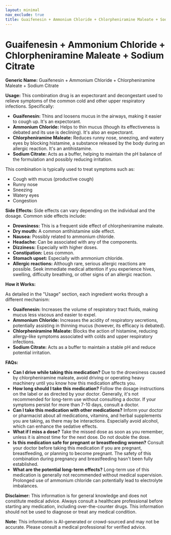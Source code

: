 ```yaml
---
layout: minimal
nav_exclude: true
title: Guaifenesin + Ammonium Chloride + Chlorpheniramine Maleate + Sodium Citrate
---
```


# Guaifenesin + Ammonium Chloride + Chlorpheniramine Maleate + Sodium Citrate

**Generic Name:** Guaifenesin + Ammonium Chloride + Chlorpheniramine Maleate + Sodium Citrate


**Usage:** This combination drug is an expectorant and decongestant used to relieve symptoms of the common cold and other upper respiratory infections.  Specifically:

* **Guaifenesin:**  Thins and loosens mucus in the airways, making it easier to cough up.  It's an expectorant.
* **Ammonium Chloride:** Helps to thin mucus (though its effectiveness is debated and its use is declining). It's also an expectorant.
* **Chlorpheniramine Maleate:**  Reduces runny nose, sneezing, and watery eyes by blocking histamine, a substance released by the body during an allergic reaction. It's an antihistamine.
* **Sodium Citrate:**  Acts as a buffer, helping to maintain the pH balance of the formulation and possibly reducing irritation.


This combination is typically used to treat symptoms such as:

* Cough with mucus (productive cough)
* Runny nose
* Sneezing
* Watery eyes
* Congestion


**Side Effects:**  Side effects can vary depending on the individual and the dosage. Common side effects include:

* **Drowsiness:** This is a frequent side effect of chlorpheniramine maleate.
* **Dry mouth:** A common antihistamine side effect.
* **Nausea:**  Possibly related to ammonium chloride.
* **Headache:**  Can be associated with any of the components.
* **Dizziness:**  Especially with higher doses.
* **Constipation:**  Less common.
* **Stomach upset:** Especially with ammonium chloride.
* **Allergic reactions:**  Although rare, serious allergic reactions are possible.  Seek immediate medical attention if you experience hives, swelling, difficulty breathing, or other signs of an allergic reaction.


**How it Works:**

As detailed in the "Usage" section, each ingredient works through a different mechanism:

* **Guaifenesin:** Increases the volume of respiratory tract fluids, making mucus less viscous and easier to expel.
* **Ammonium Chloride:**  Increases the acidity of respiratory secretions, potentially assisting in thinning mucus (however, its efficacy is debated).
* **Chlorpheniramine Maleate:** Blocks the action of histamine, reducing allergy-like symptoms associated with colds and upper respiratory infections.
* **Sodium Citrate:** Acts as a buffer to maintain a stable pH and reduce potential irritation.


**FAQs:**

* **Can I drive while taking this medication?**  Due to the drowsiness caused by chlorpheniramine maleate, avoid driving or operating heavy machinery until you know how this medication affects you.
* **How long should I take this medication?**  Follow the dosage instructions on the label or as directed by your doctor.  Generally, it's not recommended for long-term use without consulting a doctor. If your symptoms persist for more than 7-10 days, consult a doctor.
* **Can I take this medication with other medications?**  Inform your doctor or pharmacist about all medications, vitamins, and herbal supplements you are taking, as there may be interactions.  Especially avoid alcohol, which can enhance the sedative effects.
* **What if I miss a dose?** Take the missed dose as soon as you remember, unless it is almost time for the next dose. Do not double the dose.
* **Is this medication safe for pregnant or breastfeeding women?** Consult your doctor before taking this medication if you are pregnant, breastfeeding, or planning to become pregnant.  The safety of this combination during pregnancy and breastfeeding hasn't been fully established.
* **What are the potential long-term effects?**  Long-term use of this medication is generally not recommended without medical supervision.  Prolonged use of ammonium chloride can potentially lead to electrolyte imbalances.


**Disclaimer:** This information is for general knowledge and does not constitute medical advice.  Always consult a healthcare professional before starting any medication, including over-the-counter drugs.  This information should not be used to diagnose or treat any medical condition.


**Note:** This information is AI-generated or crowd-sourced and may not be accurate. Please consult a medical professional for verified advice.